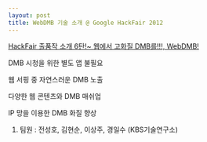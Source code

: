 ```yaml
---
layout: post
title: WebDMB 기술 소개 @ Google HackFair 2012
---
```


[HackFair 출품작 소개 6탄!~ 웹에서 고화질 DMB를!!!, WebDMB!](https://developers-kr.googleblog.com/2012/12/ghackfair-winners-webdmb.html)


DMB 시청을 위한 별도 앱 불필요

웹 서핑 중 자연스러운 DMB 노출

다양한 웹 콘텐츠와 DMB 매쉬업

IP 망을 이용한 DMB 화질 향상

1. 팀원 : 전성호, 김현순, 이상주, 경일수 (KBS기술연구소) 
